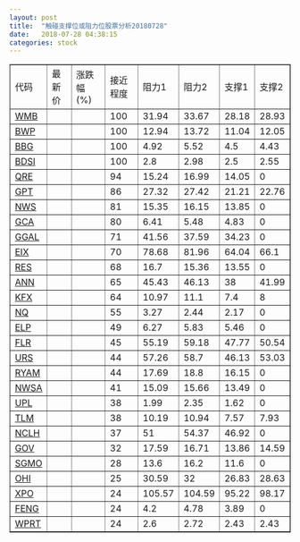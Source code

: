 ```yaml
---
layout: post
title:  "触碰支撑位或阻力位股票分析20180728"
date:   2018-07-28 04:38:15
categories: stock
---
```

<script type="text/javascript">
var stockList = []
stockList.push('gb_wmb');
stockList.push('gb_bwp');
stockList.push('gb_bbg');
stockList.push('gb_bdsi');
stockList.push('gb_qre');
stockList.push('gb_gpt');
stockList.push('gb_nws');
stockList.push('gb_gca');
stockList.push('gb_ggal');
stockList.push('gb_eix');
stockList.push('gb_res');
stockList.push('gb_ann');
stockList.push('gb_kfx');
stockList.push('gb_nq');
stockList.push('gb_elp');
stockList.push('gb_flr');
stockList.push('gb_urs');
stockList.push('gb_ryam');
stockList.push('gb_nwsa');
stockList.push('gb_upl');
stockList.push('gb_tlm');
stockList.push('gb_nclh');
stockList.push('gb_gov');
stockList.push('gb_sgmo');
stockList.push('gb_ohi');
stockList.push('gb_xpo');
stockList.push('gb_feng');
stockList.push('gb_wprt');
</script>
<table border="1">
 <tr>
 <td>代码</td>
 <td>最新价</td>
 <td>涨跌幅(%)</td>
 <td>接近程度</td>
 <td>阻力1</td>
 <td>阻力2</td>
 <td>支撑1</td>
 <td>支撑2</td>
</tr>
  <tr id="wmb" class="green">
  <td><a href="http://stock.finance.sina.com.cn/usstock/quotes/WMB.html" target="_blank">WMB</a></td><td></td><td></td><td>100</td><td>31.94</td><td>33.67</td><td>28.18</td><td>28.93</td></tr>
  <tr id="bwp" class="green">
  <td><a href="http://stock.finance.sina.com.cn/usstock/quotes/BWP.html" target="_blank">BWP</a></td><td></td><td></td><td>100</td><td>12.94</td><td>13.72</td><td>11.04</td><td>12.05</td></tr>
  <tr id="bbg" class="red">
  <td><a href="http://stock.finance.sina.com.cn/usstock/quotes/BBG.html" target="_blank">BBG</a></td><td></td><td></td><td>100</td><td>4.92</td><td>5.52</td><td>4.5</td><td>4.43</td></tr>
  <tr id="bdsi" class="red">
  <td><a href="http://stock.finance.sina.com.cn/usstock/quotes/BDSI.html" target="_blank">BDSI</a></td><td></td><td></td><td>100</td><td>2.8</td><td>2.98</td><td>2.5</td><td>2.55</td></tr>
  <tr id="qre" class="red">
  <td><a href="http://stock.finance.sina.com.cn/usstock/quotes/QRE.html" target="_blank">QRE</a></td><td></td><td></td><td>94</td><td>15.24</td><td>16.99</td><td>14.05</td><td>0</td></tr>
  <tr id="gpt" class="red">
  <td><a href="http://stock.finance.sina.com.cn/usstock/quotes/GPT.html" target="_blank">GPT</a></td><td></td><td></td><td>86</td><td>27.32</td><td>27.42</td><td>21.21</td><td>22.76</td></tr>
  <tr id="nws" class="red">
  <td><a href="http://stock.finance.sina.com.cn/usstock/quotes/NWS.html" target="_blank">NWS</a></td><td></td><td></td><td>81</td><td>15.35</td><td>16.15</td><td>13.85</td><td>0</td></tr>
  <tr id="gca" class="green">
  <td><a href="http://stock.finance.sina.com.cn/usstock/quotes/GCA.html" target="_blank">GCA</a></td><td></td><td></td><td>80</td><td>6.41</td><td>5.48</td><td>4.83</td><td>0</td></tr>
  <tr id="ggal" class="red">
  <td><a href="http://stock.finance.sina.com.cn/usstock/quotes/GGAL.html" target="_blank">GGAL</a></td><td></td><td></td><td>71</td><td>41.56</td><td>37.59</td><td>34.23</td><td>0</td></tr>
  <tr id="eix" class="green">
  <td><a href="http://stock.finance.sina.com.cn/usstock/quotes/EIX.html" target="_blank">EIX</a></td><td></td><td></td><td>70</td><td>78.68</td><td>81.96</td><td>64.04</td><td>66.1</td></tr>
  <tr id="res" class="red">
  <td><a href="http://stock.finance.sina.com.cn/usstock/quotes/RES.html" target="_blank">RES</a></td><td></td><td></td><td>68</td><td>16.7</td><td>15.36</td><td>13.55</td><td>0</td></tr>
  <tr id="ann" class="red">
  <td><a href="http://stock.finance.sina.com.cn/usstock/quotes/ANN.html" target="_blank">ANN</a></td><td></td><td></td><td>65</td><td>45.43</td><td>46.13</td><td>38</td><td>41.99</td></tr>
  <tr id="kfx" class="green">
  <td><a href="http://stock.finance.sina.com.cn/usstock/quotes/KFX.html" target="_blank">KFX</a></td><td></td><td></td><td>64</td><td>10.97</td><td>11.1</td><td>7.4</td><td>8</td></tr>
  <tr id="nq" class="green">
  <td><a href="http://stock.finance.sina.com.cn/usstock/quotes/NQ.html" target="_blank">NQ</a></td><td></td><td></td><td>55</td><td>3.27</td><td>2.44</td><td>2.17</td><td>0</td></tr>
  <tr id="elp" class="red">
  <td><a href="http://stock.finance.sina.com.cn/usstock/quotes/ELP.html" target="_blank">ELP</a></td><td></td><td></td><td>49</td><td>6.27</td><td>5.83</td><td>5.46</td><td>0</td></tr>
  <tr id="flr" class="green">
  <td><a href="http://stock.finance.sina.com.cn/usstock/quotes/FLR.html" target="_blank">FLR</a></td><td></td><td></td><td>45</td><td>55.19</td><td>59.18</td><td>47.77</td><td>50.54</td></tr>
  <tr id="urs" class="green">
  <td><a href="http://stock.finance.sina.com.cn/usstock/quotes/URS.html" target="_blank">URS</a></td><td></td><td></td><td>44</td><td>57.26</td><td>58.7</td><td>46.13</td><td>53.03</td></tr>
  <tr id="ryam" class="red">
  <td><a href="http://stock.finance.sina.com.cn/usstock/quotes/RYAM.html" target="_blank">RYAM</a></td><td></td><td></td><td>44</td><td>17.69</td><td>18.8</td><td>16.15</td><td>0</td></tr>
  <tr id="nwsa" class="red">
  <td><a href="http://stock.finance.sina.com.cn/usstock/quotes/NWSA.html" target="_blank">NWSA</a></td><td></td><td></td><td>41</td><td>15.09</td><td>15.66</td><td>13.49</td><td>0</td></tr>
  <tr id="upl" class="green">
  <td><a href="http://stock.finance.sina.com.cn/usstock/quotes/UPL.html" target="_blank">UPL</a></td><td></td><td></td><td>38</td><td>1.99</td><td>2.35</td><td>1.62</td><td>0</td></tr>
  <tr id="tlm" class="green">
  <td><a href="http://stock.finance.sina.com.cn/usstock/quotes/TLM.html" target="_blank">TLM</a></td><td></td><td></td><td>38</td><td>10.19</td><td>10.94</td><td>7.57</td><td>7.93</td></tr>
  <tr id="nclh" class="red">
  <td><a href="http://stock.finance.sina.com.cn/usstock/quotes/NCLH.html" target="_blank">NCLH</a></td><td></td><td></td><td>37</td><td>51</td><td>54.37</td><td>46.92</td><td>0</td></tr>
  <tr id="gov" class="green">
  <td><a href="http://stock.finance.sina.com.cn/usstock/quotes/GOV.html" target="_blank">GOV</a></td><td></td><td></td><td>32</td><td>17.59</td><td>16.71</td><td>13.86</td><td>14.59</td></tr>
  <tr id="sgmo" class="red">
  <td><a href="http://stock.finance.sina.com.cn/usstock/quotes/SGMO.html" target="_blank">SGMO</a></td><td></td><td></td><td>28</td><td>13.6</td><td>16.2</td><td>11.6</td><td>0</td></tr>
  <tr id="ohi" class="red">
  <td><a href="http://stock.finance.sina.com.cn/usstock/quotes/OHI.html" target="_blank">OHI</a></td><td></td><td></td><td>25</td><td>30.59</td><td>32</td><td>26.83</td><td>28.63</td></tr>
  <tr id="xpo" class="green">
  <td><a href="http://stock.finance.sina.com.cn/usstock/quotes/XPO.html" target="_blank">XPO</a></td><td></td><td></td><td>24</td><td>105.57</td><td>104.59</td><td>95.22</td><td>98.17</td></tr>
  <tr id="feng" class="green">
  <td><a href="http://stock.finance.sina.com.cn/usstock/quotes/FENG.html" target="_blank">FENG</a></td><td></td><td></td><td>24</td><td>4.2</td><td>4.78</td><td>3.89</td><td>0</td></tr>
  <tr id="wprt" class="red">
  <td><a href="http://stock.finance.sina.com.cn/usstock/quotes/WPRT.html" target="_blank">WPRT</a></td><td></td><td></td><td>24</td><td>2.6</td><td>2.72</td><td>2.43</td><td>2.43</td></tr>
</table>
